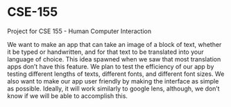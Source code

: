 # CSE-155
Project for CSE 155 - Human Computer Interaction

We want to make an app that can take an image of a block of text, whether it be typed or handwritten, and for that text to be translated into your language of choice. This idea spawned when we saw that most translation apps don’t have this feature. We plan to test the efficiency of our app by testing different lengths of texts, different fonts, and different font sizes. We also want to make our app user friendly by making the interface as simple as possible. Ideally, it will work similarly to google lens, although, we don’t know if we will be able to accomplish this.

